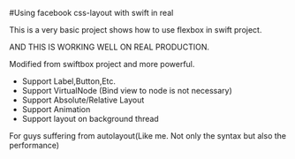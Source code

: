 #Using facebook css-layout with swift in real

This is a very basic project shows how to use flexbox in swift project.

AND THIS IS WORKING WELL ON REAL PRODUCTION. 

Modified from swiftbox project and more powerful.

* Support Label,Button,Etc.
* Support VirtualNode (Bind view to node is not necessary)
* Support Absolute/Relative Layout
* Support Animation
* Support layout on background thread

For guys suffering from autolayout(Like me. Not only the syntax but also the performance)




